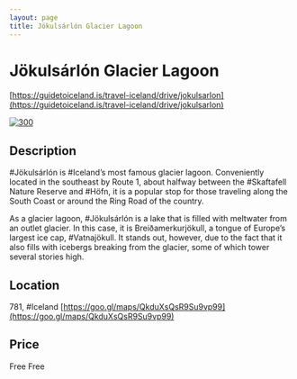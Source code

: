 ```yaml
--- 
layout: page
title: Jökulsárlón Glacier Lagoon 
---
```

# Jökulsárlón Glacier Lagoon

[https://guidetoiceland.is/travel-iceland/drive/jokulsarlon](https://guidetoiceland.is/travel-iceland/drive/jokulsarlon)

[![300](https://guidetoiceland.imgix.net/358809/x/0/jokulsarlon-is-one-of-iceland-s-most-popular-and-unique-attractions?auto=format%2Ccompress&crop=faces%2Cedges%2Ccenter&bg=%23fff&fit=crop&q=35&h=926&dpr=1)](![300](https://guidetoiceland.imgix.net/358809/x/0/jokulsarlon-is-one-of-iceland-s-most-popular-and-unique-attractions?auto=format%2Ccompress&crop=faces%2Cedges%2Ccenter&bg=%23fff&fit=crop&q=35&h=926&dpr=1))

## Description

\#Jökulsárlón is #Iceland’s most famous glacier lagoon. Conveniently located in the southeast by Route 1, about halfway between the #Skaftafell Nature Reserve and #Höfn, it is a popular stop for those traveling along the South Coast or around the Ring Road of the country.

As a glacier lagoon, #Jökulsárlón is a lake that is filled with meltwater from an outlet glacier. In this case, it is Breiðamerkurjökull, a tongue of Europe’s largest ice cap, #Vatnajökull. It stands out, however, due to the fact that it also fills with icebergs breaking from the glacier, some of which tower several stories high.

## Location

781, #Iceland
[https://goo.gl/maps/QkduXsQsR9Su9vp99](https://goo.gl/maps/QkduXsQsR9Su9vp99)

## Price

Free
Free
